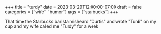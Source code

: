 +++
title = "turdy"
date = 2023-03-29T12:00:00-07:00
draft = false
categories = ["wife", "humor"]
tags = ["starbucks"]
+++

That time the Starbucks barista misheard "Curtis" and wrote "Turdi" on my cup and my wife called me "Turdy" for a week